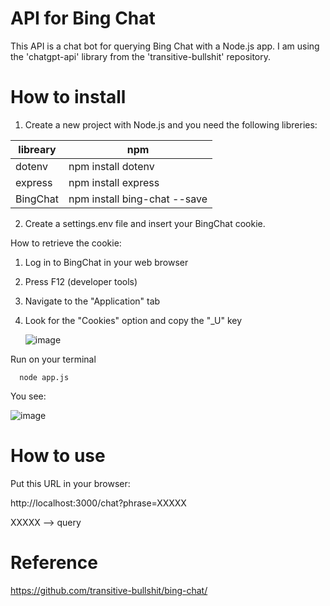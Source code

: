 # API for Bing Chat
This API is a chat bot for querying Bing Chat with a Node.js app.
I am using the 'chatgpt-api' library from the 'transitive-bullshit' repository.

# How to install

1) Create a new project with Node.js and you need the following libreries:

| libreary | npm | 
| ------------- | ------------- | 
| dotenv | npm install dotenv | 
| express | npm install express | 
| BingChat | npm install bing-chat --save | 

2) Create a settings.env file and insert your BingChat cookie.

How to retrieve the cookie:

1. Log in to BingChat in your web browser
2. Press F12 (developer tools)
3. Navigate to the "Application" tab
4. Look for the "Cookies" option and copy the "_U" key

   ![image](https://github.com/ottino/bingchat/assets/1232084/e86916f1-6992-48bb-a474-248bc2cfdfcd)


Run on your terminal

```
  node app.js 
```

You see:

![image](https://github.com/ottino/bingchat/assets/1232084/cff1bc54-f0a4-4313-953a-a30fdeb67913)

# How to use

Put this URL in your browser:

http://localhost:3000/chat?phrase=XXXXX

XXXXX --> query


# Reference
https://github.com/transitive-bullshit/bing-chat/
